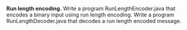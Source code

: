 **Run length encoding.** Write a program RunLengthEncoder.java that encodes a binary input using run length encoding. Write a program RunLengthDecoder.java that decodes a run length encoded message.